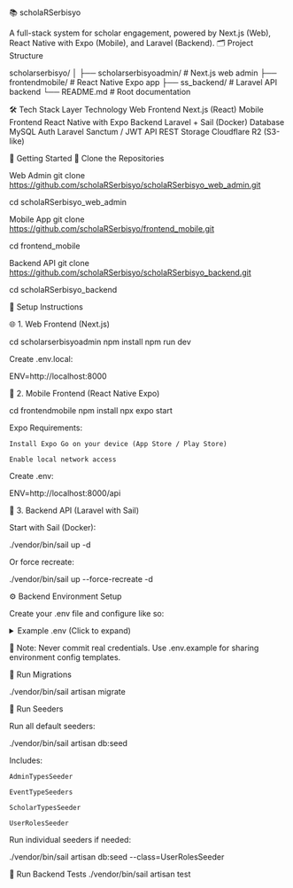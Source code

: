📚 scholaRSerbisyo

A full-stack system for scholar engagement, powered by Next.js (Web), React Native with Expo (Mobile), and Laravel (Backend).
🗂️ Project Structure

scholarserbisyo/
│
├── scholarserbisyoadmin/    # Next.js web admin
├── frontendmobile/          # React Native Expo app
├── ss_backend/              # Laravel API backend
└── README.md                # Root documentation

🛠️ Tech Stack
Layer	Technology
Web Frontend	Next.js (React)
Mobile Frontend	React Native with Expo
Backend	Laravel + Sail (Docker)
Database	MySQL
Auth	Laravel Sanctum / JWT
API	REST
Storage	Cloudflare R2 (S3-like)

🚀 Getting Started
📁 Clone the Repositories

Web Admin
git clone https://github.com/scholaRSerbisyo/scholaRSerbisyo_web_admin.git

cd scholaRSerbisyo_web_admin

Mobile App
git clone https://github.com/scholaRSerbisyo/frontend_mobile.git

cd frontend_mobile

Backend API
git clone https://github.com/scholaRSerbisyo/scholaRSerbisyo_backend.git

cd scholaRSerbisyo_backend

🔧 Setup Instructions

🌐 1. Web Frontend (Next.js)

cd scholarserbisyoadmin
npm install
npm run dev

Create .env.local:

ENV=http://localhost:8000

📱 2. Mobile Frontend (React Native Expo)

cd frontendmobile
npm install
npx expo start

Expo Requirements:

    Install Expo Go on your device (App Store / Play Store)

    Enable local network access

Create .env:

ENV=http://localhost:8000/api

🧠 3. Backend API (Laravel with Sail)

Start with Sail (Docker):

./vendor/bin/sail up -d

Or force recreate:

./vendor/bin/sail up --force-recreate -d


⚙️ Backend Environment Setup

Create your .env file and configure like so:

<details> <summary>Example .env (Click to expand)</summary>

APP_NAME=Laravel
APP_ENV=local
APP_KEY=base64:your-app-key-here
APP_DEBUG=true
APP_TIMEZONE=Asia/Manila
APP_URL=http://localhost

APP_LOCALE=en
APP_FALLBACK_LOCALE=en
APP_FAKER_LOCALE=en_US

LOG_CHANNEL=stack
LOG_LEVEL=debug

DB_CONNECTION=mysql
DB_HOST=mysql
DB_PORT=3306
DB_DATABASE=laravel
DB_USERNAME=sail
DB_PASSWORD=password

SESSION_DRIVER=database
SESSION_LIFETIME=120

QUEUE_CONNECTION=database
CACHE_STORE=database

REDIS_CLIENT=phpredis
REDIS_HOST=redis
REDIS_PORT=6379

MAIL_MAILER=smtp
MAIL_HOST=mailpit
MAIL_PORT=1025
MAIL_FROM_ADDRESS=hello@example.com
MAIL_FROM_NAME="${APP_NAME}"

FILESYSTEM_DISK=local

SCOUT_DRIVER=meilisearch
MEILISEARCH_HOST=http://meilisearch:7700
MEILISEARCH_NO_ANALYTICS=false

# Cloudflare R2
CLOUDFLARE_ACCOUNT_ID=your-cloudflare-account-id
CLOUDFLARE_ACCESS_KEY_ID=your-access-key-id
CLOUDFLARE_SECRET_ACCESS_KEY=your-secret-access-key
CLOUDFLARE_BUCKET_NAME=eventimages

</details>

🔐 Note: Never commit real credentials. Use .env.example for sharing environment config templates.

🧱 Run Migrations

./vendor/bin/sail artisan migrate

🌱 Run Seeders

Run all default seeders:

./vendor/bin/sail artisan db:seed

Includes:

    AdminTypesSeeder

    EventTypeSeeders

    ScholarTypesSeeder

    UserRolesSeeder

Run individual seeders if needed:

./vendor/bin/sail artisan db:seed --class=UserRolesSeeder

🧪 Run Backend Tests
./vendor/bin/sail artisan test
